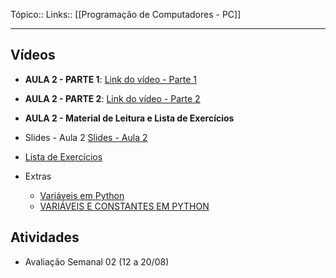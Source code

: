 Tópico::
Links:: [[Programação de Computadores - PC]]

---
## Vídeos

- **AULA 2 - PARTE 1**: [Link do vídeo - Parte 1](https://drive.google.com/file/d/1BF6_9DKxquiXHtT_CCNn87CdORSlB3uc/view?usp=sharing)
- **AULA 2 - PARTE 2**: [Link do vídeo - Parte 2](https://drive.google.com/file/d/1HDGTPdG25yYLY4ZWC8WNERPZ_dPyi_W2/view?usp=sharing)

- **AULA 2 - Material de Leitura e Lista de Exercícios**
- Slides - Aula 2 [Slides - Aula 2](Aula2_ConstanteseVariaveis.pptx.pdf)
- [Lista de Exercícios](Capitulo2-ProgramacaodeComputadores-EAD.pdf)

- Extras
  - [Variáveis em Python](https://www.youtube.com/watch?v=ii4tVqL49wY)
  - [VARIÁVEIS E CONSTANTES EM PYTHON](https://www.youtube.com/watch?v=wzoyul4z4kw)

## Atividades

- Avaliação Semanal 02 (12 a 20/08)
  
  
